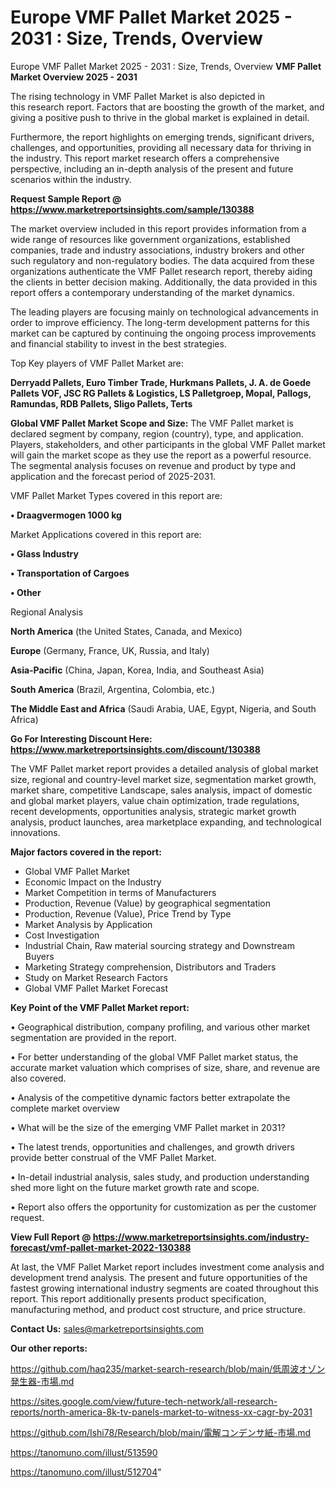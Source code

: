 # Europe VMF Pallet Market 2025 - 2031 : Size, Trends, Overview
Europe VMF Pallet Market 2025 - 2031 : Size, Trends, Overview
<Strong> VMF Pallet Market Overview 2025 - 2031</strong>

The rising technology in VMF Pallet Market is also depicted in this research report. Factors that are boosting the growth of the market, and giving a positive push to thrive in the global market is explained in detail.

Furthermore, the report highlights on emerging trends, significant drivers, challenges, and opportunities, providing all necessary data for thriving in the industry. This report market research offers a comprehensive perspective, including an in-depth analysis of the present and future scenarios within the industry.

<strong>Request Sample Report @ <a href=https://www.marketreportsinsights.com/sample/130388>https://www.marketreportsinsights.com/sample/130388</a></strong>

The market overview included in this report provides information from a wide range of resources like government organizations, established companies, trade and industry associations, industry brokers and other such regulatory and non-regulatory bodies. The data acquired from these organizations authenticate the VMF Pallet research report, thereby aiding the clients in better decision making. Additionally, the data provided in this report offers a contemporary understanding of the market dynamics.

The leading players are focusing mainly on technological advancements in order to improve efficiency. The long-term development patterns for this market can be captured by continuing the ongoing process improvements and financial stability to invest in the best strategies.

Top Key players of VMF Pallet Market are:

<strong>Derryadd Pallets, Euro Timber Trade, Hurkmans Pallets, J. A. de Goede Pallets VOF, JSC RG Pallets & Logistics, LS Palletgroep, Mopal, Pallogs, Ramundas, RDB Pallets, Sligo Pallets, Terts</strong>

<strong><b>Global VMF Pallet Market Scope and Size:</b></strong>
The VMF Pallet market is declared segment by company, region (country), type, and application. Players, stakeholders, and other participants in the global VMF Pallet market will gain the market scope as they use the report as a powerful resource. The segmental analysis focuses on revenue and product by type and application and the forecast period of 2025-2031.

VMF Pallet Market Types covered in this report are:

<strong>• Draagvermogen  1000 kg</strong>

Market Applications covered in this report are:

<strong>• Glass Industry

• Transportation of Cargoes

• Other</strong> 

Regional Analysis

<strong>North America</strong> (the United States, Canada, and Mexico)

<strong>Europe</strong> (Germany, France, UK, Russia, and Italy)

<strong>Asia-Pacific</strong> (China, Japan, Korea, India, and Southeast Asia)

<strong>South America</strong> (Brazil, Argentina, Colombia, etc.)

<strong>The Middle East and Africa</strong> (Saudi Arabia, UAE, Egypt, Nigeria, and South Africa)

<strong>Go For Interesting Discount Here: <a href=https://www.marketreportsinsights.com/discount/130388>https://www.marketreportsinsights.com/discount/130388</a></strong>

The VMF Pallet market report provides a detailed analysis of global market size, regional and country-level market size, segmentation market growth, market share, competitive Landscape, sales analysis, impact of domestic and global market players, value chain optimization, trade regulations, recent developments, opportunities analysis, strategic market growth analysis, product launches, area marketplace expanding, and technological innovations.

<strong><b>Major factors covered in the report:</b></strong>
<ul>
  <li>Global VMF Pallet Market </li>
  <li>Economic Impact on the Industry</li>
  <li>Market Competition in terms of Manufacturers</li>
  <li>Production, Revenue (Value) by geographical segmentation</li>
  <li>Production, Revenue (Value), Price Trend by Type</li>
  <li>Market Analysis by Application</li>
  <li>Cost Investigation</li>
  <li>Industrial Chain, Raw material sourcing strategy and Downstream Buyers</li>
  <li>Marketing Strategy comprehension, Distributors and Traders</li>
  <li>Study on Market Research Factors</li>
  <li>Global VMF Pallet Market Forecast</li>
</ul>

<strong><b>Key Point of the VMF Pallet Market report:</b></strong>

• Geographical distribution, company profiling, and various other market segmentation are provided in the report.

• For better understanding of the global VMF Pallet market status, the accurate market valuation which comprises of size, share, and revenue are also covered.

• Analysis of the competitive dynamic factors better extrapolate the complete market overview

• What will be the size of the emerging VMF Pallet market in 2031?

• The latest trends, opportunities and challenges, and growth drivers provide better construal of the VMF Pallet Market.

• In-detail industrial analysis, sales study, and production understanding shed more light on the future market growth rate and scope.

• Report also offers the opportunity for customization as per the customer request.

<strong><b>View Full Report @ <a href=https://www.marketreportsinsights.com/industry-forecast/vmf-pallet-market-2022-130388>https://www.marketreportsinsights.com/industry-forecast/vmf-pallet-market-2022-130388</a></b></strong>


At last, the VMF Pallet Market report includes investment come analysis and development trend analysis. The present and future opportunities of the fastest growing international industry segments are coated throughout this report. This report additionally presents product specification, manufacturing method, and product cost structure, and price structure.

<strong>Contact Us:</strong>
sales@marketreportsinsights.com

<strong>Our other reports:</strong>

<a href=https://github.com/haq235/market-search-research/blob/main/低周波オゾン発生器-市場.md>https://github.com/haq235/market-search-research/blob/main/低周波オゾン発生器-市場.md</a>

<a href=https://sites.google.com/view/future-tech-network/all-research-reports/north-america-8k-tv-panels-market-to-witness-xx-cagr-by-2031>https://sites.google.com/view/future-tech-network/all-research-reports/north-america-8k-tv-panels-market-to-witness-xx-cagr-by-2031</a>

<a href=https://github.com/Ishi78/Research/blob/main/電解コンデンサ紙-市場.md>https://github.com/Ishi78/Research/blob/main/電解コンデンサ紙-市場.md</a>

<a href=https://tanomuno.com/illust/513590>https://tanomuno.com/illust/513590</a>

<a href=https://tanomuno.com/illust/512704>https://tanomuno.com/illust/512704</a>"
